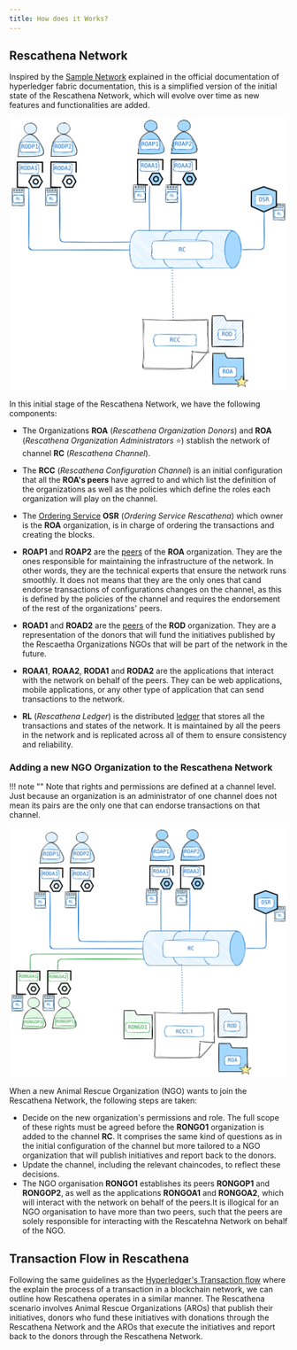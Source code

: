 ```yaml
---
title: How does it Works?
---
```



## Rescathena Network

Inspired by the [Sample Network](https://hyperledger-fabric.readthedocs.io/en/release-2.5/network/network.html#the-sample-network) explained in the official documentation of hyperledger fabric documentation, this is a simplified version of the initial state of the Rescathena Network, which will evolve over time as new features and functionalities are added.

![Rescathena Network](assets/images/initial_r_network.svg)


In this initial stage of the Rescathena Network, we have the following components:

- The Organizations **ROA** (_Rescathena Organization Donors_) and **ROA** (_Rescathena Organization Administrators_ ⭐️) stablish the network of channel **RC** (_Rescathena Channel_).

- The **RCC** (_Rescathena Configuration Channel_) is an initial configuration that all the **ROA's peers** have agrred to and which list the definition of the organizations as well as the policies which define the roles each organization will play on the channel.

- The [Ordering Service](https://hyperledger-fabric.readthedocs.io/en/release-2.5/orderer/ordering_service.html) **OSR** (_Ordering Service Rescathena_) which owner is the **ROA** organization, is in charge of ordering the transactions and creating the blocks.

- **ROAP1** and **ROAP2** are the [peers](https://hyperledger-fabric.readthedocs.io/en/release-2.5/peers/peers.html) of the **ROA** organization. They are the ones responsible for maintaining the infrastructure of the network. In other words, they are the technical experts that ensure the network runs smoothly. It does not means that they are the only ones that cand endorse transactions of configurations changes on the channel, as this is defined by the policies of the channel and requires the endorsement of the rest of the organizations' peers.

- **ROAD1** and **ROAD2** are the [peers](https://hyperledger-fabric.readthedocs.io/en/release-2.5/peers/peers.html) of the **ROD** organization. They are a representation of the donors that will fund the initiatives published by the Rescaetha Organizations NGOs that will be part of the network in the future.

- **ROAA1**, **ROAA2**, **RODA1** and **RODA2** are the applications that interact with the network on behalf of the peers. They can be web applications, mobile applications, or any other type of application that can send transactions to the network.

- **RL** (_Rescathena Ledger_) is the distributed [ledger](https://hyperledger-fabric.readthedocs.io/en/release-2.5/ledger/ledger.html) that stores all the transactions and states of the network. It is maintained by all the peers in the network and is replicated across all of them to ensure consistency and reliability.


### Adding a new NGO Organization to the Rescathena Network

!!! note ""
    Note that rights and permissions are defined at a channel level. Just because an organization is an administrator of one channel does not mean its pairs are the only one that can endorse transactions on that channel.

![Adding a new NGO Organization to the Rescathena Network](assets/images/add_ngo_r_network.svg)

When a new Animal Rescue Organization (NGO) wants to join the Rescathena Network, the following steps are taken:

- Decide on the new organization's permissions and role. The full scope of these rights must be agreed before the **RONGO1** organization is added to the channel **RC**. It comprises the same kind of questions as in the initial configuration of the channel but more tailored to a NGO organization that will publish initiatives and report back to the donors.
- Update the channel, including the relevant chaincodes, to reflect these decisions.
- The NGO organisation **RONGO1** establishes its peers **RONGOP1** and **RONGOP2**, as well as the applications **RONGOA1** and **RONGOA2**, which will interact with the network on behalf of the peers.It is illogical for an NGO organisation to have more than two peers, such that the peers are solely responsible for interacting with the Rescatehna Network on behalf of the NGO.

## Transaction Flow in Rescathena


Following the same guidelines as the [Hyperledger's Transaction flow](https://hyperledger-fabric.readthedocs.io/en/release-2.5/txflow.html) where the explain the process of a transaction in a blockchain network, we can outline how Rescathena operates in a similar manner. The Rescathena scenario involves Animal Rescue Organizations (AROs) that publish their initiatives, donors who fund these initiatives with donations through the Rescathena Network and the AROs that execute the initiatives and report back to the donors through the Rescathena Network.



